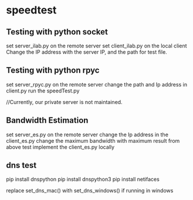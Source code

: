 # speedtest

## Testing with python socket
set server_ilab.py on the remote server
set client_ilab.py on the local client
Change the IP address with the server IP, and the path for test file.

## Testing with python rpyc
set server_rpyc.py on the remote server
change the path and Ip address in client.py
run the speedTest.py

//Currently, our private server is not maintained.

## Bandwidth Estimation
set server_es.py on the remote server
change the Ip address in the client_es.py
change the maximum bandwidth with maximum result from above test
implement the client_es.py locally

## dns test

pip install dnspython
pip install dnspython3
pip install netifaces

replace set_dns_mac() with set_dns_windows() if running in windows
